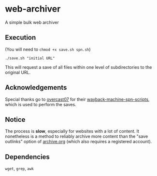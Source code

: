 # web-archiver
A simple bulk web archiver

## Execution

(You will need to `chmod +x save.sh spn.sh`)

```
./save.sh "initial URL"
```

This will request a save of all files within one level of subdirectories to the original URL.

## Acknowledgements

Special thanks go to [overcast07](https://github.com/overcast07) for their [wayback-machine-spn-scripts](https://github.com/overcast07/wayback-machine-spn-scripts), which is used to perform the saves.

## Notice

The process is **slow**, especially for websites with a lot of content. It nonetheless is a method to reliably archive more content than the "save outlinks" option of [archive.org](https://web.archive.org/save) (which also requires a registered account).

## Dependencies

`wget`, `grep`, `awk`
